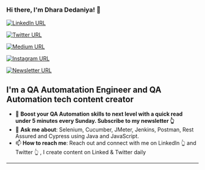 ### Hi there, I'm Dhara Dedaniya! 👋

[![LinkedIn URL](https://img.shields.io/static/v1?color=blue&label=linkedin&logo=linkedin&logoColor=white&style=for-the-badge&message=Connect)](https://www.linkedin.com/in/dharadedaniya)

[![Twitter URL](https://img.shields.io/static/v1?color=blue&label=twitter&logo=twitter&logoColor=white&style=for-the-badge&message=Follow)](https://twitter.com/dharadedaniya)

[![Medium URL](https://img.shields.io/static/v1?color=blue&label=Medium&logo=Medium&logoColor=white&style=for-the-badge&message=Follow)](https://medium.com/@dharadedaniya)

[![Instagram URL](https://img.shields.io/static/v1?color=blue&label=Instagram&logo=Instagram&logoColor=white&style=for-the-badge&message=Like)](https://www.instagram.com/dharadedaniya17/)

[![Newsletter URL](https://img.shields.io/static/v1?color=blue&label=Newsletter&logo=Substack&logoColor=white&style=for-the-badge&message=Subscribe)](https://dharadedaniya.substack.com/)


## **I'm a QA Automatation Engineer and QA Automation tech content creator**

- 🎯 **Boost your QA Automation skills to next level with a quick read under 5 minutes every Sunday. Subscribe to my newsletter 👆**
- 💬 **Ask me about**: Selenium, Cucumber, JMeter, Jenkins, Postman, Rest Assured  and Cypress using Java and JavaScript.
- 📫 **How to reach me**: Reach out and connect with me on LinkedIn 👆 and Twitter 👆 , I create content on Linked & Twitter daily
<hr/>
